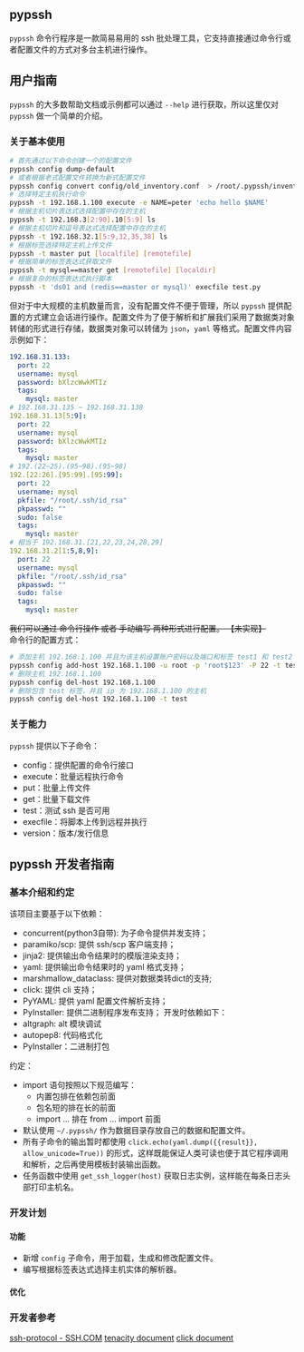 ## pypssh
`pypssh` 命令行程序是一款简易易用的 ssh 批处理工具，它支持直接通过命令行或者配置文件的方式对多台主机进行操作。

## 用户指南
`pypssh` 的大多数帮助文档或示例都可以通过 `--help` 进行获取，所以这里仅对 `pypssh` 做一个简单的介绍。

### 关于基本使用
```bash
# 首先通过以下命令创建一个的配置文件
pypssh config dump-default
# 或者根据老式配置文件转换为新式配置文件
pypssh config convert config/old_inventory.conf  > /root/.pypssh/inventory/inventory.yaml
# 选择特定主机执行命令
pypssh -t 192.168.1.100 execute -e NAME=peter 'echo hello $NAME'
# 根据主机切片表达式选择配置中存在的主机
pypssh -t 192.168.3[2:90].10[5:9] ls
# 根据主机切片和逗号表达式选择配置中存在的主机
pypssh -t 192.168.32.1[5:9,32,35,38] ls
# 根据标签选择特定主机上传文件
pypssh -t master put [localfile] [remotefile]
# 根据简单的标签表达式获取文件
pypssh -t mysql==master get [remotefile] [localdir]
# 根据复杂的标签表达式执行脚本
pypssh -t 'ds01 and (redis==master or mysql)' execfile test.py
```

但对于中大规模的主机数量而言，没有配置文件不便于管理，所以 `pypssh` 提供配置的方式建立会话进行操作。配置文件为了便于解析和扩展我们采用了数据类对象转储的形式进行存储，数据类对象可以转储为 `json`，`yaml` 等格式。配置文件内容示例如下：

```yaml
192.168.31.133:
  port: 22
  username: mysql
  password: bXlzcWwkMTIz
  tags:
    mysql: master
# 192.168.31.135 ~ 192.168.31.138
192.168.31.13[5:9]:
  port: 22
  username: mysql
  password: bXlzcWwkMTIz
  tags:
    mysql: master
# 192.(22~25).(95~98).(95~98)
192.[22:26].[95:99].[95:99]:
  port: 22
  username: mysql
  pkfile: "/root/.ssh/id_rsa"
  pkpasswd: ""
  sudo: false
  tags:
    mysql: master
# 相当于 192.168.31.[21,22,23,24,28,29]
192.168.31.2[1:5,8,9]:
  port: 22
  username: mysql
  pkfile: "/root/.ssh/id_rsa"
  pkpasswd: ""
  sudo: false
  tags:
    mysql: master
```

~~我们可以通过 命令行操作 或者 手动编写 两种形式进行配置。 【未实现】~~  
命令行的配置方式：
```bash
# 添加主机 192.168.1.100 并且为该主机设置账户密码以及端口和标签 test1 和 test2
pypssh config add-host 192.168.1.100 -u root -p 'root$123' -P 22 -t test1=x1 -t test2=x2
# 删除主机 192.168.1.100
pypssh config del-host 192.168.1.100
# 删除包含 test 标签，并且 ip 为 192.168.1.100 的主机
pypssh config del-host 192.168.1.100 -t test
```

### 关于能力
`pypssh` 提供以下子命令：
- config：提供配置的命令行接口
- execute：批量远程执行命令
- put：批量上传文件
- get：批量下载文件
- test：测试 ssh 是否可用
- execfile：将脚本上传到远程并执行
- version：版本/发行信息

## pypssh 开发者指南
### 基本介绍和约定
该项目主要基于以下依赖：  
- concurrent(python3自带): 为子命令提供并发支持；
- paramiko/scp: 提供 ssh/scp 客户端支持；
- jinja2: 提供输出命令结果时的模版渲染支持；
- yaml: 提供输出命令结果时的 yaml 格式支持；
- marshmallow_dataclass: 提供对数据类转dict的支持;
- click: 提供 cli 支持；
- PyYAML: 提供 yaml 配置文件解析支持；
- PyInstaller: 提供二进制程序发布支持； 
开发时依赖如下：
- altgraph: alt 模块调试
- autopep8: 代码格式化
- PyInstaller：二进制打包

约定：
- import 语句按照以下规范编写：
  - 内置包排在依赖包前面
  - 包名短的排在长的前面
  - import ... 排在 from ... import 前面
- 默认使用 `~/.pypssh/` 作为数据目录存放自己的数据和配置文件。
- 所有子命令的输出暂时都使用 `click.echo(yaml.dump({{result}}, allow_unicode=True))` 的形式，这样既能保证人类可读也便于其它程序调用和解析，之后再使用模板封装输出函数。
- 任务函数中使用 `get_ssh_logger(host)` 获取日志实例，这样能在每条日志头部打印主机名。

### 开发计划

#### 功能
- 新增 `config` 子命令，用于加载，生成和修改配置文件。
- 编写根据标签表达式选择主机实体的解析器。

#### 优化

### 开发者参考
[ssh-protocol - SSH.COM](https://www.ssh.com/academy/ssh/protocol)
[tenacity document](https://tenacity.readthedocs.io/en/latest/index.html)
[click document](https://click.palletsprojects.com/en/7.x/)